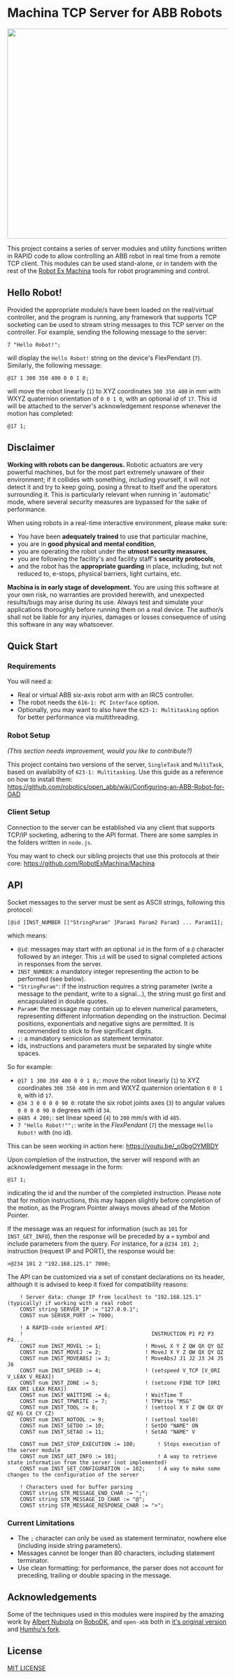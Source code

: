 # Machina TCP Server for ABB Robots

<p align="center">
<a href="https://youtu.be/_o0bgOYMBDY" target="_blank"><img width="888" height="480" src="banner.gif"></a>
</p>

This project contains a series of server modules and utility functions written in RAPID code to allow controlling an ABB robot in real time from a remote TCP client. This modules can be used stand-alone, or in tandem with the rest of the [Robot Ex Machina](https://github.com/RobotExMachina) tools for robot programming and control.

## Hello Robot!

Provided the appropriate module/s have been loaded on the real/virtual controller, and the program is running, any framework that supports TCP socketing can be used to stream string messages to this TCP server on the controller. For example, sending the following message to the server:

```
7 "Hello Robot!";
```

will display the `Hello Robot!` string on the device's FlexPendant (`7`). Similarly, the following message:

```
@17 1 300 350 400 0 0 1 0;
```

will move the robot linearly (`1`) to XYZ coordinates `300 350 400` in mm with WXYZ quaternion orientation of `0 0 1 0`, with an optional id of `17`. This id will be attached to the server's acknowledgement response whenever the motion has completed:

```
@17 1;
```

## Disclaimer

__Working with robots can be dangerous.__ Robotic actuators are very powerful machines, but for the most part extremely unaware of their environment; if it collides with something, including yourself, it will not detect it and try to keep going, posing a threat to itself and the operators surrounding it. This is particularly relevant when running in 'automatic' mode, where several security measures are bypassed for the sake of performance.

When using robots in a real-time interactive environment, please make sure:
- You have been __adequately trained__ to use that particular machine,
- you are in __good physical and mental condition__,
- you are operating the robot under the __utmost security measures__,
- you are following the facility's and facility staff's __security protocols__,
- and the robot has the __appropriate guarding__ in place, including, but not reduced to, e-stops, physical barriers, light curtains, etc.

__Machina is in early stage of development.__ You are using this software at your own risk, no warranties are provided herewith, and unexpected results/bugs may arise during its use. Always test and simulate your applications thoroughly before running them on a real device. The author/s shall not be liable for any injuries, damages or losses consequence of using this software in any way whatsoever.

## Quick Start

### Requirements

You will need a:
- Real or virtual ABB six-axis robot arm with an IRC5 controller.
- The robot needs the `616-1: PC Interface` option.
- Optionally, you may want to also have the `623-1: Multitasking` option for better performance via multithreading.

### Robot Setup
_(This section needs improvement, would you like to contribute?)_

This project contains two versions of the server, `SingleTask` and `MultiTask`, based on availability of `623-1: Multitasking`. Use this guide as a reference on how to install them: https://github.com/robotics/open_abb/wiki/Configuring-an-ABB-Robot-for-OAD

### Client Setup

Connection to the server can be established via any client that supports TCP/IP socketing, adhering to the API format. There are some samples in the folders written in `node.js`.

You may want to check our sibling projects that use this protocols at their core: https://github.com/RobotExMachina/Machina

## API

Socket messages to the server must be sent as ASCII strings, following this protocol:

```
[@id ]INST_NUMBER [["StringParam" ]Param1 Param2 Param3 ... Param11];
```

which means:

- `@id`: messages may start with an optional `id` in the form of a `@` character followed by an integer. This `id` will be used to signal completed actions in responses from the server.
- `INST_NUMBER`: a mandatory integer representing the action to be performed (see below).
- `"StringParam"`: if the instruction requires a string parameter (write a message to the pendant, write to a signal...), the string must go first and encapsulated in double quotes.
- `Param#`: the message may contain up to eleven numerical parameters, representing different information depending on the instruction. Decimal positions, exponentials and negative signs are permitted. It is recommended to stick to five significant digits.
- `;`: a mandatory semicolon as statement terminator.
- Ids, instructions and parameters must be separated by single white spaces.

So for example:

- `@17 1 300 350 400 0 0 1 0;`: move the robot linearly (`1`) to XYZ coordinates `300 350 400` in mm and WXYZ quaternion orientation `0 0 1 0`, with id `17`.
- `@34 3 0 0 0 0 90 0`: rotate the six robot joints axes (`3`) to angular values `0 0 0 0 90 0` degrees with id `34`.
- `@485 4 200;`: set linear speed (`4`) to `200` mm/s with id `485`.
- `7 "Hello Robot!"";`: write in the _FlexPendant_ (`7`) the message `Hello Robot!` with (no id).

This can be seen working in action here: https://youtu.be/_o0bgOYMBDY

Upon completion of the instruction, the server will respond with an acknowledgement message in the form:

```
@17 1;
```

indicating the id and the number of the completed instruction. Please note that for motion instructions, this may happen slightly before completion of the motion, as the Program Pointer always moves ahead of the Motion Pointer.

If the message was an request for information (such as `101` for `INST_GET_INFO`), then the response will be preceded by a `>` symbol and include parameters from the query. For instance, for a `@234 101 2;` instruction (request IP and PORT), the response would be:

```
>@234 101 2 "192.168.125.1" 7000;
```

The API can be customized via a set of constant declarations on its header, although it is advised to keep it fixed for compatibility reasons:

```
    ! Server data: change IP from localhost to "192.168.125.1" (typically) if working with a real robot
    CONST string SERVER_IP := "127.0.0.1";
    CONST num SERVER_PORT := 7000;

    ! A RAPID-code oriented API:
    !                                         INSTRUCTION P1 P2 P3 P4...
    CONST num INST_MOVEL := 1;              ! MoveL X Y Z QW QX QY QZ
    CONST num INST_MOVEJ := 2;              ! MoveJ X Y Z QW QX QY QZ
    CONST num INST_MOVEABSJ := 3;           ! MoveAbsJ J1 J2 J3 J4 J5 J6
    CONST num INST_SPEED := 4;              ! (setspeed V_TCP [V_ORI V_LEAX V_REAX])
    CONST num INST_ZONE := 5;               ! (setzone FINE TCP [ORI EAX ORI LEAX REAX])
    CONST num INST_WAITTIME := 6;           ! WaitTime T
    CONST num INST_TPWRITE := 7;            ! TPWrite "MSG"
    CONST num INST_TOOL := 8;               ! (settool X Y Z QW QX QY QZ KG CX CY CZ)
    CONST num INST_NOTOOL := 9;             ! (settool tool0)
    CONST num INST_SETDO := 10;             ! SetDO "NAME" ON
    CONST num INST_SETAO := 11;             ! SetAO "NAME" V

    CONST num INST_STOP_EXECUTION := 100;       ! Stops execution of the server module
    CONST num INST_GET_INFO := 101;             ! A way to retrieve state information from the server (not implemented)
    CONST num INST_SET_CONFIGURATION := 102;    ! A way to make some changes to the configuration of the server

    ! Characters used for buffer parsing
    CONST string STR_MESSAGE_END_CHAR := ";";
    CONST string STR_MESSAGE_ID_CHAR := "@";
    CONST string STR_MESSAGE_RESPONSE_CHAR := ">";
```


### Current Limitations

- The `;` character can only be used as statement terminator, nowhere else (including inside string parameters).
- Messages cannot be longer than 80 characters, including statement terminator.
- Use clean formatting: for performance, the parser does not account for preceding, trailing or double spacing in the message.

## Acknowledgements

Some of the techniques used in this modules were inspired by the amazing work by [Albert Nubiola](https://www.linkedin.com/in/albertnubiola) on [RoboDK](https://robodk.com/), and `open-abb` both in [it's original version](https://github.com/robotics/open_abb) and [Humhu's fork](https://github.com/Humhu/open-abb-driver).

## License
[MIT LICENSE](LICENSE.md)
